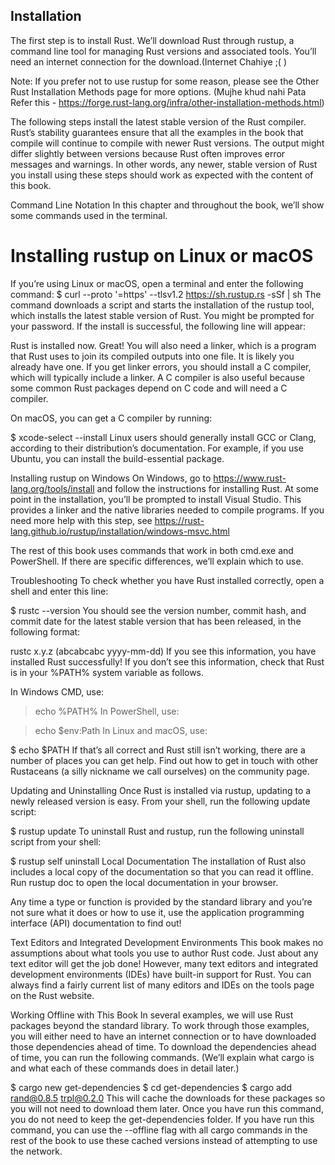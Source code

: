 ## Installation
The first step is to install Rust. 
We’ll download Rust through rustup, a command line tool for managing Rust versions and associated tools. 
You’ll need an internet connection for the download.(Internet Chahiye ;( )

Note: If you prefer not to use rustup for some reason, 
please see the Other Rust Installation Methods page for more options.
(Mujhe khud nahi Pata Refer this - https://forge.rust-lang.org/infra/other-installation-methods.html)

The following steps install the latest stable version of the Rust compiler. 
Rust’s stability guarantees ensure that all the examples in the book that compile will continue to compile with newer Rust versions. 
The output might differ slightly between versions because Rust often improves error messages and warnings. 
In other words, any newer, stable version of Rust you install using these steps should work as expected with the content of this book.

Command Line Notation
In this chapter and throughout the book, we’ll show some commands used in the terminal.

# Installing rustup on Linux or macOS

If you’re using Linux or macOS, open a terminal and enter the following command:
$ curl --proto '=https' --tlsv1.2 https://sh.rustup.rs -sSf | sh
The command downloads a script and starts the installation of the rustup tool, which installs the latest stable version of Rust. You might be prompted for your password. If the install is successful, the following line will appear:

Rust is installed now. Great!
You will also need a linker, which is a program that Rust uses to join its compiled outputs into one file. It is likely you already have one. If you get linker errors, you should install a C compiler, which will typically include a linker. A C compiler is also useful because some common Rust packages depend on C code and will need a C compiler.

On macOS, you can get a C compiler by running:

$ xcode-select --install
Linux users should generally install GCC or Clang, according to their distribution’s documentation. For example, if you use Ubuntu, you can install the build-essential package.

Installing rustup on Windows
On Windows, go to https://www.rust-lang.org/tools/install and follow the instructions for installing Rust. At some point in the installation, you’ll be prompted to install Visual Studio. This provides a linker and the native libraries needed to compile programs. If you need more help with this step, see https://rust-lang.github.io/rustup/installation/windows-msvc.html

The rest of this book uses commands that work in both cmd.exe and PowerShell. If there are specific differences, we’ll explain which to use.

Troubleshooting
To check whether you have Rust installed correctly, open a shell and enter this line:

$ rustc --version
You should see the version number, commit hash, and commit date for the latest stable version that has been released, in the following format:

rustc x.y.z (abcabcabc yyyy-mm-dd)
If you see this information, you have installed Rust successfully! If you don’t see this information, check that Rust is in your %PATH% system variable as follows.

In Windows CMD, use:

> echo %PATH%
In PowerShell, use:

> echo $env:Path
In Linux and macOS, use:

$ echo $PATH
If that’s all correct and Rust still isn’t working, there are a number of places you can get help. Find out how to get in touch with other Rustaceans (a silly nickname we call ourselves) on the community page.

Updating and Uninstalling
Once Rust is installed via rustup, updating to a newly released version is easy. From your shell, run the following update script:

$ rustup update
To uninstall Rust and rustup, run the following uninstall script from your shell:

$ rustup self uninstall
Local Documentation
The installation of Rust also includes a local copy of the documentation so that you can read it offline. Run rustup doc to open the local documentation in your browser.

Any time a type or function is provided by the standard library and you’re not sure what it does or how to use it, use the application programming interface (API) documentation to find out!

Text Editors and Integrated Development Environments
This book makes no assumptions about what tools you use to author Rust code. Just about any text editor will get the job done! However, many text editors and integrated development environments (IDEs) have built-in support for Rust. You can always find a fairly current list of many editors and IDEs on the tools page on the Rust website.

Working Offline with This Book
In several examples, we will use Rust packages beyond the standard library. To work through those examples, you will either need to have an internet connection or to have downloaded those dependencies ahead of time. To download the dependencies ahead of time, you can run the following commands. (We’ll explain what cargo is and what each of these commands does in detail later.)

$ cargo new get-dependencies
$ cd get-dependencies
$ cargo add rand@0.8.5 trpl@0.2.0
This will cache the downloads for these packages so you will not need to download them later. Once you have run this command, you do not need to keep the get-dependencies folder. If you have run this command, you can use the --offline flag with all cargo commands in the rest of the book to use these cached versions instead of attempting to use the network.
